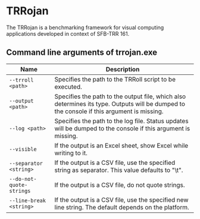 # TRRojan
The TRRojan is a benchmarking framework for visual computing applications developed in context of SFB-TRR 161.

## Command line arguments of trrojan.exe

| Name                     | Description |
|---	                     |--- |
| `--trroll <path>`        | Specifies the path to the TRRoll script to be executed. |
| `--output <path>`	       | Specifies the path to the output file, which also determines its type. Outputs will be dumped to the console if this argument is missing. |
| `--log <path>`           | Specifies the path to the log file. Status updates will be dumped to the console if this argument is missing. |
| `--visible`  	           | If the output is an Excel sheet, show Excel while writing to it. |
| `--separator <string>`   | If the output is a CSV file, use the specified string as separator. This value defaults to "\t". |
| `--do-not-quote-strings` | If the output is a CSV file, do not quote strings. |
| `--line-break <string>`  | If the output is a CSV file, use the specified new line string. The default depends on the platform.|
